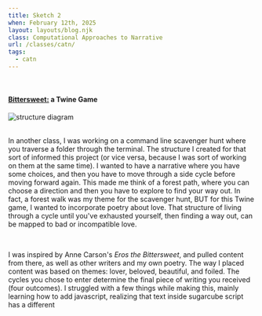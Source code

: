 ```yaml
---
title: Sketch 2
when: February 12th, 2025
layout: layouts/blog.njk
class: Computational Approaches to Narrative
url: /classes/catn/
tags:
  - catn
---
```


<br>

#### <a target="_blank" href="https://olivia-em.github.io/bittersweet/">Bittersweet:</a> a Twine Game

<div class="img-div">
<img class="blog-img" alt="structure diagram" src="https://cdn.glitch.me/d7ac8ce9-d6b5-4915-b92c-e6f0bf0d0c29/Screenshot%202025-02-24%20at%202.41.17%E2%80%AFPM.png?v=1740498221948">

  </div>
 <br>

In another class, I was working on a command line scavenger hunt where you traverse a folder through the terminal. The structure I 
created for that sort of informed this project (or vice versa, because I was sort of working on them at the same time). I wanted to have a narrative where you 
have some choices, and then you have to move through a side cycle before moving forward again. This made me think of a forest path, where you can choose a direction and then you have to explore to find your way out. 
In fact, a forest walk was my theme for the scavenger hunt, BUT for this Twine game, I wanted to incorporate poetry about love. That structure of living through 
a cycle until you've exhausted yourself, then finding a way out, can be mapped to bad or incompatible love. 

<br>

I was inspired by Anne Carson's <i>Eros the Bittersweet</i>, and pulled content from there, as well as other writers and my own poetry. The way I placed content
was based on themes: lover, beloved, beautiful, and foiled. The cycles you chose to enter determine the final piece of writing you received (four outcomes). I struggled with a few things while making this, 
mainly learning how to add javascript, realizing that text inside sugarcube script has a different 

